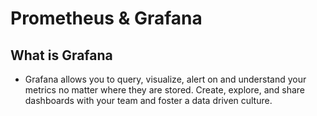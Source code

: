 # Prometheus & Grafana

## What is Grafana
- Grafana allows you to query, visualize, alert on and understand your metrics no matter where they are stored. Create, explore, and share dashboards with your team and foster a data driven culture.
